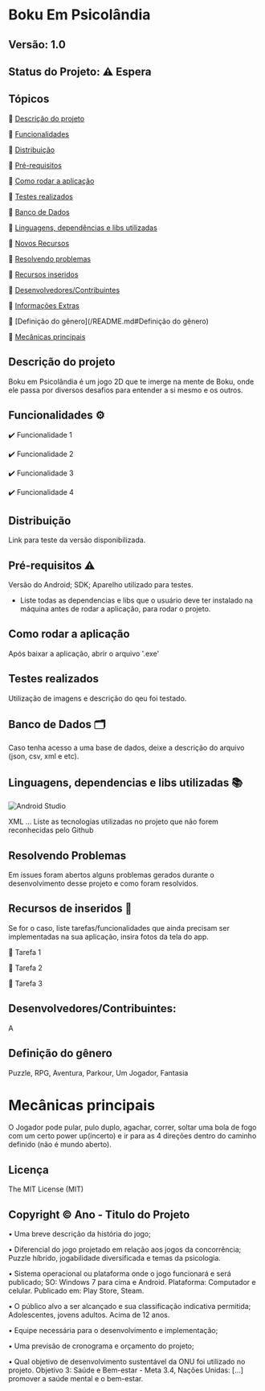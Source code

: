 # Boku Em Psicolândia
## Versão: 1.0 
## Status do Projeto: ⚠️ Espera

## Tópicos
🔹 [Descrição do projeto](/README.md#)

🔹 [Funcionalidades](/README.md#)

🔹 [Distribuição](/README.md#)

🔹 [Pré-requisitos](/README.md#)

🔹 [Como rodar a aplicação](/README.md#)

🔹 [Testes realizados](/README.md#)

🔹 [Banco de Dados](/README.md#)

🔹 [Linguagens, dependências e libs utilizadas](/README.md#)

🔹 [Novos Recursos](/README.md#)

🔹 [Resolvendo problemas](/README.md#)

🔹 [Recursos inseridos](/README.md#)

🔹 [Desenvolvedores/Contribuintes](/README.md#)

🔹 [Informações Extras](/README.md#)

🔹 [Definição do gênero](/README.md#Definição do gênero)

🔹 [Mecânicas principais](/README.md#Mecânicas-principais)
## Descrição do projeto
Boku em Psicolândia é um jogo 2D que te imerge na mente de Boku, onde ele passa por diversos desafios para entender a si mesmo e os outros.

## Funcionalidades ⚙️
✔️ Funcionalidade 1

✔️ Funcionalidade 2

✔️ Funcionalidade 3

✔️ Funcionalidade 4

## Distribuição
Link para teste da versão disponibilizada.

## Pré-requisitos ⚠️    
Versão do Android; 
SDK; 
Aparelho utilizado para testes.
- Liste todas as dependencias e libs que o usuário deve ter instalado na máquina antes de rodar a aplicação, para rodar o projeto.

## Como rodar a aplicação 
Após baixar a aplicação, abrir o arquivo '.exe'

## Testes realizados
Utilização de imagens e descrição do qeu foi testado.

## Banco de Dados 🗂️
Caso tenha acesso a uma base de dados, deixe a descrição do arquivo (json, csv, xml e etc).

## Linguagens, dependencias e libs utilizadas 📚
![Android Studio](https://img.shields.io/badge/Android-3DDC84?style=for-the-badge&logo=android&logoColor=white)

XML
...
Liste as tecnologias utilizadas no projeto que não forem reconhecidas pelo Github

## Resolvendo Problemas 
Em issues foram abertos alguns problemas gerados durante o desenvolvimento desse projeto e como foram resolvidos.

## Recursos de inseridos 🧰
Se for o caso, liste tarefas/funcionalidades que ainda precisam ser implementadas na sua aplicação, insira fotos da tela do app.

📝 Tarefa 1

📝 Tarefa 2

📝 Tarefa 3

## Desenvolvedores/Contribuintes:
A

## Definição do gênero
Puzzle, RPG, Aventura, Parkour, Um Jogador, Fantasia

# Mecânicas principais
O Jogador pode pular, pulo duplo, agachar, correr, soltar uma bola de fogo com um certo power up(incerto) e ir para as 4 direções dentro do caminho definido (não é mundo aberto).

## Licença
The MIT License (MIT)

## Copyright ©️ Ano - Titulo do Projeto











• Uma breve descrição da história do jogo;

• Diferencial do jogo projetado em relação aos jogos da concorrência;
Puzzle híbrido, jogabilidade diversificada e temas da psicologia.

• Sistema operacional ou plataforma onde o jogo funcionará e será publicado;
SO: Windows 7 para cima e Android. Plataforma: Computador e celular. Publicado em: Play Store, Steam.

• O público alvo a ser alcançado e sua classificação indicativa permitida;
Adolescentes, jovens adultos. Acima de 12 anos.

• Equipe necessária para o desenvolvimento e implementação;

• Uma previsão de cronograma e orçamento do projeto;


• Qual objetivo de desenvolvimento sustentável da ONU foi utilizado no projeto.
Objetivo 3: Saúde e Bem-estar - Meta 3.4, Nações Unidas: [...] promover a saúde mental e o bem-estar.
